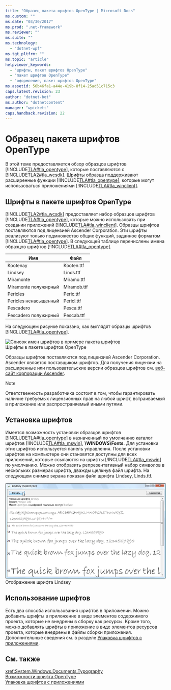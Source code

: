 ```yaml
---
title: "Образец пакета шрифтов OpenType | Microsoft Docs"
ms.custom: ""
ms.date: "03/30/2017"
ms.prod: ".net-framework"
ms.reviewer: ""
ms.suite: ""
ms.technology: 
  - "dotnet-wpf"
ms.tgt_pltfrm: ""
ms.topic: "article"
helpviewer_keywords: 
  - "шрифты, пакет шрифтов OpenType"
  - "пакет шрифтов OpenType"
  - "оформление, пакет шрифтов OpenType"
ms.assetid: 56b46fa1-a44e-419b-8f14-25ad51c715c3
caps.latest.revision: 23
author: "dotnet-bot"
ms.author: "dotnetcontent"
manager: "wpickett"
caps.handback.revision: 22
---
```

# Образец пакета шрифтов OpenType
В этой теме предоставляется обзор образцов шрифтов [!INCLUDE[TLA#tla_opentype](../../../../includes/tlasharptla-opentype-md.md)], которые поставляются с [!INCLUDE[TLA2#tla_wcsdk](../../../../includes/tla2sharptla-wcsdk-md.md)].  Шрифты образца поддерживают расширенные функции [!INCLUDE[TLA#tla_opentype](../../../../includes/tlasharptla-opentype-md.md)], которые могут использоваться приложениями [!INCLUDE[TLA#tla_winclient](../../../../includes/tlasharptla-winclient-md.md)].  
  
   
  
<a name="overview"></a>   
## Шрифты в пакете шрифтов OpenType  
 [!INCLUDE[TLA2#tla_wcsdk](../../../../includes/tla2sharptla-wcsdk-md.md)] предоставляет набор образцов шрифтов [!INCLUDE[TLA#tla_opentype](../../../../includes/tlasharptla-opentype-md.md)], которые можно использовать при создании приложений [!INCLUDE[TLA#tla_winclient](../../../../includes/tlasharptla-winclient-md.md)].  Образцы шрифтов поставляются под лицензией Ascender Corporation.  Эти шрифты реализуют только подмножество общих функций, заданное форматом [!INCLUDE[TLA#tla_opentype](../../../../includes/tlasharptla-opentype-md.md)].  В следующей таблице перечислены имена образцов шрифтов [!INCLUDE[TLA#tla_opentype](../../../../includes/tlasharptla-opentype-md.md)].  
  
|**Имя**|**Файл**|  
|-------------|--------------|  
|Kootenay|Kooten.ttf|  
|Lindsey|Linds.ttf|  
|Miramonte|Miramo.ttf|  
|Miramonte полужирный|Miramob.ttf|  
|Pericles|Peric.ttf|  
|Pericles ненасыщенный|Pericl.ttf|  
|Pescadero|Pesca.ttf|  
|Pescadero полужирный|Pescab.ttf|  
  
 На следующем рисунке показано, как выглядят образцы шрифтов [!INCLUDE[TLA#tla_opentype](../../../../includes/tlasharptla-opentype-md.md)].  
  
 ![Список имен шрифтов в примере пакета шрифтов](../../../../docs/framework/wpf/advanced/media/samplefontpack01.png "samplefontpack01")  
Шрифты в пакете шрифтов OpenType  
  
 Образцы шрифтов поставляются под лицензией Ascender Corporation.  Ascender является поставщиком шрифтов.  Для получения лицензии на расширенные или пользовательские версии образцов шрифтов см. [веб\-сайт корпорации Ascender](http://go.microsoft.com/fwlink/?LinkId=182627).  
  
> [!NOTE]
>  Ответственность разработчика состоит в том, чтобы гарантировать наличие требуемых лицензионных прав на любой шрифт, встраиваемый в приложение или распространяемый иными путями.  
  
<a name="installing_the_fonts"></a>   
## Установка шрифтов  
 Имеется возможность установки образцов шрифтов [!INCLUDE[TLA#tla_opentype](../../../../includes/tlasharptla-opentype-md.md)] в назначенный по умолчанию каталог шрифтов [!INCLUDE[TLA#tla_mswin](../../../../includes/tlasharptla-mswin-md.md)], **\\WINDOWS\\Fonts**.  Для установки этих шрифтов используется панель управления.  После установки шрифтов на компьютере они становятся доступны для всех приложений, которые ссылаются на шрифты [!INCLUDE[TLA#tla_mswin](../../../../includes/tlasharptla-mswin-md.md)] по умолчанию. Можно отобразить репрезентативный набор символов в нескольких размерах шрифта, дважды щелкнув файл шрифта.  На следующем снимке экрана показан файл шрифта Lindsey, Linds.ttf.  
  
 ![Шрифт Lindsey &#40;OpenType&#41;](../../../../docs/framework/wpf/advanced/media/typographyinwpf-04.png "TypographyInWPF\_04")  
Отображение шрифта Lindsey  
  
<a name="using_the_fonts"></a>   
## Использование шрифтов  
 Есть два способа использования шрифтов в приложении.  Можно добавить шрифты в приложение в виде элементов содержимого проекта, которые не внедрены в сборку как ресурсы.  Кроме того, можно добавлять шрифты в приложение в виде элементов ресурсов проекта, которые внедрены в файлы сборки приложения.  Дополнительные сведения см. в разделе [Упаковка шрифтов с приложениями](../../../../docs/framework/wpf/advanced/packaging-fonts-with-applications.md).  
  
## См. также  
 <xref:System.Windows.Documents.Typography>   
 [Возможности шрифта OpenType](../../../../docs/framework/wpf/advanced/opentype-font-features.md)   
 [Упаковка шрифтов с приложениями](../../../../docs/framework/wpf/advanced/packaging-fonts-with-applications.md)
